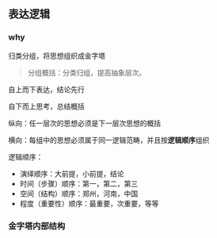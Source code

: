## 表达逻辑

### why

归类分组，将思想组织成金字塔

> 分组概括：分类归组，提高抽象层次。

自上而下表达，结论先行

自下而上思考，总结概括

纵向：任一层次的思想必须是下一层次思想的概括

横向：每组中的思想必须属于同一逻辑范畴，并且按**逻辑顺序**组织

逻辑顺序：

- 演绎顺序：大前提，小前提，结论
- 时间（步骤）顺序：第一，第二，第三
- 空间（结构）顺序：郑州，河南，中国
- 程度（重要性）顺序：最重要，次重要，等等

### 金字塔内部结构



